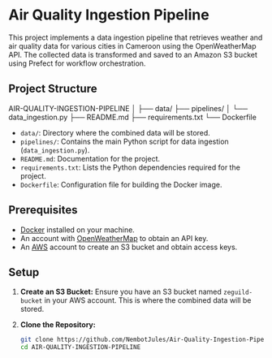 # Air Quality Ingestion Pipeline

This project implements a data ingestion pipeline that retrieves weather and air quality data for various cities in Cameroon using the OpenWeatherMap API. The collected data is transformed and saved to an Amazon S3 bucket using Prefect for workflow orchestration.

## Project Structure

AIR-QUALITY-INGESTION-PIPELINE
│
├── data/
├── pipelines/
│   └── data_ingestion.py
├── README.md
├── requirements.txt
└── Dockerfile


- `data/`: Directory where the combined data will be stored.
- `pipelines/`: Contains the main Python script for data ingestion (`data_ingestion.py`).
- `README.md`: Documentation for the project.
- `requirements.txt`: Lists the Python dependencies required for the project.
- `Dockerfile`: Configuration file for building the Docker image.

## Prerequisites

- [Docker](https://www.docker.com/products/docker-desktop) installed on your machine.
- An account with [OpenWeatherMap](https://openweathermap.org/) to obtain an API key.
- An [AWS](https://aws.amazon.com/) account to create an S3 bucket and obtain access keys.

## Setup

1. **Create an S3 Bucket:**
   Ensure you have an S3 bucket named `zeguild-bucket` in your AWS account. This is where the combined data will be stored.

2. **Clone the Repository:**
   ```bash
   git clone https://github.com/NembotJules/Air-Quality-Ingestion-Pipeline.git
   cd AIR-QUALITY-INGESTION-PIPELINE

